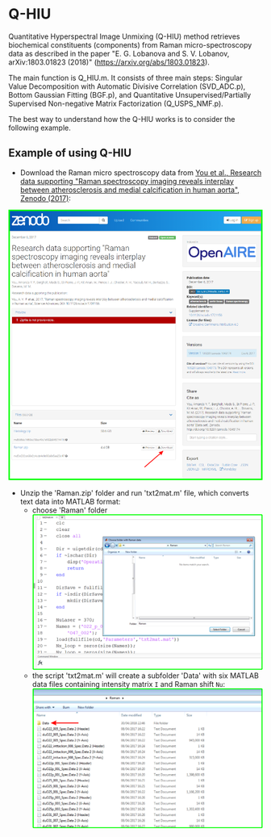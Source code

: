# Q-HIU

Quantitative Hyperspectral Image Unmixing (Q-HIU) method retrieves biochemical constituents (components) from Raman micro-spectroscopy data as described in the paper "E. G. Lobanova and S. V. Lobanov, arXiv:1803.01823 (2018)" (https://arxiv.org/abs/1803.01823).

The main function is Q_HIU.m. It consists of three main steps: Singular Value Decomposition with Automatic Divisive Correlation (SVD_ADC.p), Bottom Gaussian Fitting (BGF.p), and Quantitative Unsupervised/Partially Supervised Non-negative Matrix Factorization (Q_USPS_NMF.p).

The best way to understand how the Q-HIU works is to consider the following example.

## Example of using Q-HIU

- Download the Raman micro spectroscopy data from [You et al., Research data supporting "Raman spectroscopy imaging reveals interplay between atherosclerosis and medial calcification in human aorta", Zenodo (2017)](https://zenodo.org/record/1045174):

![Download data from Zenodo](https://github.com/LobanovaEG-LobanovSV/Q-HIU/blob/master/Images/ZenodoDownload.png)

- Unzip the 'Raman.zip' folder and run 'txt2mat.m' file, which converts text data into MATLAB format:
  - choose 'Raman' folder
    ![choose Raman folder](https://github.com/LobanovaEG-LobanovSV/Q-HIU/blob/master/Images/Start_txt2mat.png)
  - the script 'txt2mat.m' will create a subfolder 'Data' with six MATLAB data files containing intensity matrix `I` and Raman shift `Nu`:
    ![Data folder](https://github.com/LobanovaEG-LobanovSV/Q-HIU/blob/master/Images/Data_folder.png)
